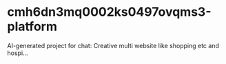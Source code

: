 # cmh6dn3mq0002ks0497ovqms3-platform
AI-generated project for chat: Creative multi website like shopping etc and hospi...
